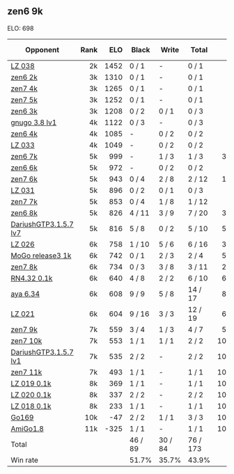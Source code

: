 ## zen6 9k ##

ELO: 698

Opponent | Rank | ELO | Black | Write | Total | Win rate
---------|-----:|----:|-------|-------|-------|-------:
[LZ 038](LZ%20038.md) | 2k | 1452 | 0 / 1 | - | 0 / 1 | 0.0%
[zen6 2k](zen6%202k.md) | 3k | 1310 | 0 / 1 | - | 0 / 1 | 0.0%
[zen7 4k](zen7%204k.md) | 3k | 1265 | 0 / 1 | - | 0 / 1 | 0.0%
[zen7 5k](zen7%205k.md) | 3k | 1252 | 0 / 1 | - | 0 / 1 | 0.0%
[zen6 3k](zen6%203k.md) | 3k | 1208 | 0 / 2 | 0 / 1 | 0 / 3 | 0.0%
[gnugo 3.8 lv1](gnugo%203.8%20lv1.md) | 4k | 1122 | 0 / 3 | - | 0 / 3 | 0.0%
[zen6 4k](zen6%204k.md) | 4k | 1085 | - | 0 / 2 | 0 / 2 | 0.0%
[LZ 033](LZ%20033.md) | 4k | 1049 | - | 0 / 2 | 0 / 2 | 0.0%
[zen6 7k](zen6%207k.md) | 5k | 999 | - | 1 / 3 | 1 / 3 | 33.3%
[zen6 6k](zen6%206k.md) | 5k | 972 | - | 0 / 2 | 0 / 2 | 0.0%
[zen7 6k](zen7%206k.md) | 5k | 943 | 0 / 4 | 2 / 8 | 2 / 12 | 16.7%
[LZ 031](LZ%20031.md) | 5k | 896 | 0 / 2 | 0 / 1 | 0 / 3 | 0.0%
[zen7 7k](zen7%207k.md) | 5k | 853 | 0 / 4 | 1 / 8 | 1 / 12 | 8.3%
[zen6 8k](zen6%208k.md) | 5k | 826 | 4 / 11 | 3 / 9 | 7 / 20 | 35.0%
[DariushGTP3.1.5.7 lv7](DariushGTP3.1.5.7%20lv7.md) | 5k | 816 | 5 / 8 | 0 / 2 | 5 / 10 | 50.0%
[LZ 026](LZ%20026.md) | 6k | 758 | 1 / 10 | 5 / 6 | 6 / 16 | 37.5%
[MoGo release3 1k](MoGo%20release3%201k.md) | 6k | 742 | 0 / 1 | 2 / 3 | 2 / 4 | 50.0%
[zen7 8k](zen7%208k.md) | 6k | 734 | 0 / 3 | 3 / 8 | 3 / 11 | 27.3%
[RN4.32 0.1k](RN4.32%200.1k.md) | 6k | 640 | 4 / 8 | 2 / 2 | 6 / 10 | 60.0%
[aya 6.34](aya%206.34.md) | 6k | 608 | 9 / 9 | 5 / 8 | 14 / 17 | 82.4%
[LZ 021](LZ%20021.md) | 6k | 604 | 9 / 16 | 3 / 3 | 12 / 19 | 63.2%
[zen7 9k](zen7%209k.md) | 7k | 559 | 3 / 4 | 1 / 3 | 4 / 7 | 57.1%
[zen7 10k](zen7%2010k.md) | 7k | 553 | 1 / 1 | 1 / 1 | 2 / 2 | 100.0%
[DariushGTP3.1.5.7 lv1](DariushGTP3.1.5.7%20lv1.md) | 7k | 535 | 2 / 2 | - | 2 / 2 | 100.0%
[zen7 11k](zen7%2011k.md) | 7k | 493 | 1 / 1 | - | 1 / 1 | 100.0%
[LZ 019 0.1k](LZ%20019%200.1k.md) | 8k | 369 | 1 / 1 | - | 1 / 1 | 100.0%
[LZ 020 0.1k](LZ%20020%200.1k.md) | 8k | 337 | 2 / 2 | - | 2 / 2 | 100.0%
[LZ 018 0.1k](LZ%20018%200.1k.md) | 8k | 233 | 1 / 1 | - | 1 / 1 | 100.0%
[Go169](Go169.md) | 10k | -47 | 2 / 2 | 1 / 1 | 3 / 3 | 100.0%
[AmiGo1.8](AmiGo1.8.md) | 11k | -325 | 1 / 1 | - | 1 / 1 | 100.0%
Total | | | 46 / 89 | 30 / 84 | 76 / 173 | 
Win rate| | | 51.7% | 35.7% | 43.9% | 
